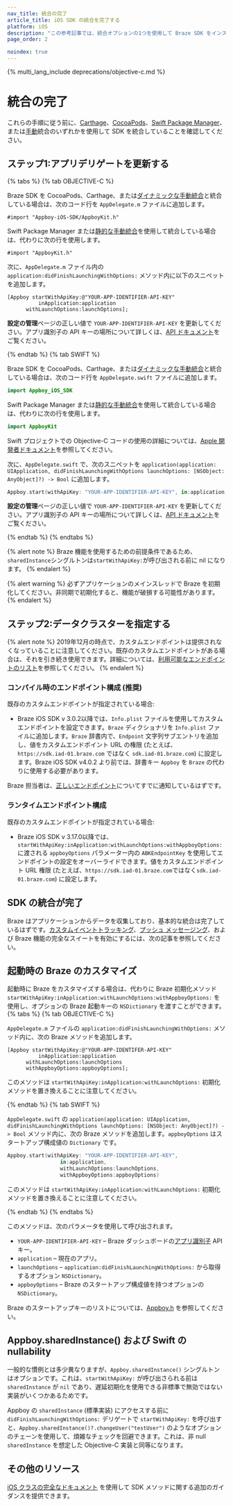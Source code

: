 ```yaml
---
nav_title: 統合の完了
article_title: iOS SDK の統合を完了する
platform: iOS
description: "この参考記事では、統合オプションの1つを使用して Braze SDK をインストールした後に統合を完了する方法を示します。"
page_order: 2

noindex: true
---
```


{% multi_lang_include deprecations/objective-c.md %}

# 統合の完了

これらの手順に従う前に、[Carthage]({{site.baseurl}}/developer_guide/platform_integration_guides/ios/initial_sdk_setup/installation_methods/carthage_integration/)、[CocoaPods]({{site.baseurl}}/developer_guide/platform_integration_guides/ios/initial_sdk_setup/installation_methods/cocoapods/)、[Swift Package Manager]({{site.baseurl}}/developer_guide/platform_integration_guides/ios/initial_sdk_setup/installation_methods/swift_package_manager/)、または[手動]({{site.baseurl}}/developer_guide/platform_integration_guides/ios/initial_sdk_setup/installation_methods/manual_integration_options/)統合のいずれかを使用して SDK を統合していることを確認してください。

## ステップ1:アプリデリゲートを更新する

{% tabs %}
{% tab OBJECTIVE-C %}

Braze SDK を CocoaPods、Carthage、または[ダイナミックな手動統合]({{site.baseurl}}/developer_guide/platform_integration_guides/ios/initial_sdk_setup/installation_methods/manual_integration_options/)と統合している場合は、次のコード行を `AppDelegate.m` ファイルに追加します。

```objc
#import "Appboy-iOS-SDK/AppboyKit.h"
```

Swift Package Manager または[静的な手動統合]({{site.baseurl}}/developer_guide/platform_integration_guides/ios/initial_sdk_setup/installation_methods/manual_integration_options/)を使用して統合している場合は、代わりに次の行を使用します。

```objc
#import "AppboyKit.h"
```

次に、`AppDelegate.m` ファイル内の `application:didFinishLaunchingWithOptions:` メソッド内に以下のスニペットを追加します。

```objc
[Appboy startWithApiKey:@"YOUR-APP-IDENTIFIER-API-KEY"
          inApplication:application
      withLaunchOptions:launchOptions];
```

**設定の管理**ページの正しい値で `YOUR-APP-IDENTIFIER-API-KEY` を更新してください。アプリ識別子の API キーの場所について詳しくは、[API ドキュメント]({{site.baseurl}}/api/api_key/#the-app-identifier-api-key)をご覧ください。

{% endtab %}
{% tab SWIFT %}

Braze SDK を CocoaPods、Carthage、または[ダイナミックな手動統合]({{site.baseurl}}/developer_guide/platform_integration_guides/ios/initial_sdk_setup/installation_methods/manual_integration_options/)と統合している場合は、次のコード行を `AppDelegate.swift` ファイルに追加します。

```swift
import Appboy_iOS_SDK
```

Swift Package Manager または[静的な手動統合]({{site.baseurl}}/developer_guide/platform_integration_guides/ios/initial_sdk_setup/installation_methods/manual_integration_options/)を使用して統合している場合は、代わりに次の行を使用します。

```swift
import AppboyKit
```
Swift プロジェクトでの Objective-C コードの使用の詳細については、[Apple 開発者ドキュメント](https://developer.apple.com/library/ios/documentation/swift/conceptual/buildingcocoaapps/MixandMatch.html)を参照してください。

次に、`AppDelegate.swift` で、次のスニペットを `application(application: UIApplication, didFinishLaunchingWithOptions launchOptions: [NSObject: AnyObject]?) -> Bool` に追加します。

```swift
Appboy.start(withApiKey: "YOUR-APP-IDENTIFIER-API-KEY", in:application, withLaunchOptions:launchOptions)
```

**設定の管理**ページの正しい値で `YOUR-APP-IDENTIFIER-API-KEY` を更新してください。アプリ識別子の API キーの場所について詳しくは、[API ドキュメント]({{site.baseurl}}/api/api_key/#the-app-identifier-api-key)をご覧ください。

{% endtab %}
{% endtabs %}

{% alert note %}
Braze 機能を使用するための前提条件であるため、`sharedInstance`シングルトンは`startWithApiKey:`が呼び出される前に nil になります。
{% endalert %}

{% alert warning %}
必ずアプリケーションのメインスレッドで Braze を初期化してください。非同期で初期化すると、機能が破損する可能性があります。
{% endalert %}


## ステップ2:データクラスターを指定する

{% alert note %}
2019年12月の時点で、カスタムエンドポイントは提供されなくなっていることに注意してください。既存のカスタムエンドポイントがある場合は、それを引き続き使用できます。詳細については、<a href="{{site.baseurl}}/api/basics/#endpoints">利用可能なエンドポイントのリスト</a>を参照してください。
{% endalert %}

### コンパイル時のエンドポイント構成 (推奨)

既存のカスタムエンドポイントが指定されている場合:
- Braze iOS SDK v 3.0.2以降では、`Info.plist` ファイルを使用してカスタムエンドポイントを設定できます。`Braze` ディクショナリを `Info.plist` ファイルに追加します。`Braze` 辞書内で、`Endpoint` 文字列サブエントリを追加し、値をカスタムエンドポイント URL の権限 (たとえば、`https://sdk.iad-01.braze.com` ではなく `sdk.iad-01.braze.com`) に設定します。Braze iOS SDK v4.0.2 より前では、辞書キー `Appboy` を `Braze` の代わりに使用する必要があります。

Braze 担当者は、[正しいエンドポイント]({{site.baseurl}}/user_guide/administrative/access_braze/sdk_endpoints/)についてすでに通知しているはずです。

### ランタイムエンドポイント構成

既存のカスタムエンドポイントが指定されている場合:
- Braze iOS SDK v 3.17.0以降では、`startWithApiKey:inApplication:withLaunchOptions:withAppboyOptions:` に渡される `appboyOptions` パラメーター内の `ABKEndpointKey` を使用してエンドポイントの設定をオーバーライドできます。値をカスタムエンドポイント URL 権限 (たとえば、`https://sdk.iad-01.braze.com`ではなく`sdk.iad-01.braze.com`) に設定します。

## SDK の統合が完了

Braze はアプリケーションからデータを収集しており、基本的な統合は完了しているはずです。[カスタムイベントトラッキング]({{site.baseurl}}/developer_guide/platform_integration_guides/swift/analytics/tracking_custom_events/)、[プッシュ メッセージング]({{site.baseurl}}/developer_guide/platform_integration_guides/ios/push_notifications/integration/)、および Braze 機能の完全なスイートを有効にするには、次の記事を参照してください。

## 起動時の Braze のカスタマイズ

起動時に Braze をカスタマイズする場合は、代わりに Braze 初期化メソッド `startWithApiKey:inApplication:withLaunchOptions:withAppboyOptions:` を使用し、オプションの Braze 起動キーの `NSDictionary` を渡すことができます。
{% tabs %}
{% tab OBJECTIVE-C %}

`AppDelegate.m` ファイルの `application:didFinishLaunchingWithOptions:` メソッド内に、次の Braze メソッドを追加します。

```objc
[Appboy startWithApiKey:@"YOUR-APP-IDENTIFER-API-KEY"
          inApplication:application
      withLaunchOptions:launchOptions
      withAppboyOptions:appboyOptions];
```

このメソッドは `startWithApiKey:inApplication:withLaunchOptions:` 初期化メソッドを置き換えることに注意してください。

{% endtab %}
{% tab SWIFT %}

`AppDelegate.swift` の `application(application: UIApplication, didFinishLaunchingWithOptions launchOptions: [NSObject: AnyObject]?) -> Bool` メソッド内に、次の Braze メソッドを追加します。`appboyOptions` はスタートアップ構成値の `Dictionary` です。

```swift
Appboy.start(withApiKey: "YOUR-APP-IDENTIFIER-API-KEY",
                 in:application,
                 withLaunchOptions:launchOptions,
                 withAppboyOptions:appboyOptions)
```

このメソッドは `startWithApiKey:inApplication:withLaunchOptions:` 初期化メソッドを置き換えることに注意してください。

{% endtab %}
{% endtabs %}

このメソッドは、次のパラメータを使用して呼び出されます。

- `YOUR-APP-IDENTIFIER-API-KEY` – Braze ダッシュボードの[アプリ識別子]({{site.baseurl}}/api/api_key/#the-app-identifier-api-key) API キー。
- `application` – 現在のアプリ。
- `launchOptions` – `application:didFinishLaunchingWithOptions:` から取得するオプション `NSDictionary`。
- `appboyOptions` – Braze のスタートアップ構成値を持つオプションの `NSDictionary`。

Braze のスタートアップキーのリストについては、[Appboy.h][1] を参照してください。

## Appboy.sharedInstance() および Swift の nullability
一般的な慣例とは多少異なりますが、`Appboy.sharedInstance()` シングルトンはオプションです。これは、`startWithApiKey:` が呼び出さられる前は `sharedInstance` が `nil` であり、遅延初期化を使用できる非標準で無効ではない実装がいくつかあるためです。

Appboy の `sharedInstance` (標準実装) にアクセスする前に `didFinishLaunchingWithOptions:` デリゲートで `startWithApiKey:` を呼び出すと、`Appboy.sharedInstance()?.changeUser("testUser")` のようなオプションのチェーンを使用して、煩雑なチェックを回避できます。これは、非 null `sharedInstance` を想定した Objective-C 実装と同等になります。

## その他のリソース

[iOS クラスの完全なドキュメント][2] を使用して SDK メソッドに関する追加のガイダンスを提供できます。

[1]: https://github.com/braze-inc/braze-ios-sdk/blob/master/AppboyKit/include/Appboy.h
[2]: http://appboy.github.io/appboy-ios-sdk/docs/annotated.html "iOS クラスの完全なドキュメント"
